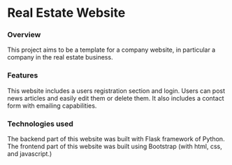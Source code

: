 # Real Estate Website

### Overview

This project aims to be a template for a company website, in particular a company in the real estate business.

### Features

This website includes a users registration section and login. Users can post news articles and easily edit them or delete them.
It also includes a contact form with emailing capabilities.

### Technologies used

The backend part of this website was built with Flask framework of Python.
The frontend part of this website was built using Bootstrap (with html, css, and javascript.)